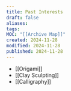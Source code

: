 ```yaml
---
title: Past Interests
draft: false
aliases: 
tags: 
MOC: "[[Archive Map]]"
created: 2024-11-28
modified: 2024-11-28
published: 2024-11-28
---
```

- [[Origami]]
- [[Clay Sculpting]]
- [[Calligraphy]]